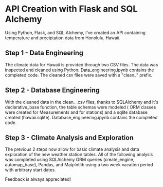 # API Creation with Flask and SQL Alchemy
Using Python, Flask, and SQL Alchemy, I've created an API containing temperature and preciptation data from Honolulu, Hawaii. 

## Step 1 - Data Engineering

The climate data for Hawaii is provided through two CSV files. The data was inspected and cleaned using Python. 
Data_engineering.ipynb contains the completed code. The cleaned csv files were saved with a "clean_" prefix.

## Step 2 - Database Engineering

With the cleaned data in the clean_ .csv files, thanks to SQLAlchemy and it's declarative_base function, the table schemas were modeled ( ORM classes were created for Measurements and for stations) and a sqlite database created (hawaii.sqlite). 
Database_engineering.ipynb contains the completed code. 

## Step 3 - Climate Analysis and Exploration

The previous 2 steps now allow for basic climate analysis and data exploration of the new weather station tables. 
All of the following analysis was completed using SQLAlchemy ORM queries (create_engine, automap_base), Pandas, and Matplotlib using a two week vacation period with arbitrary start dates.

Feedback is always appreciated!
